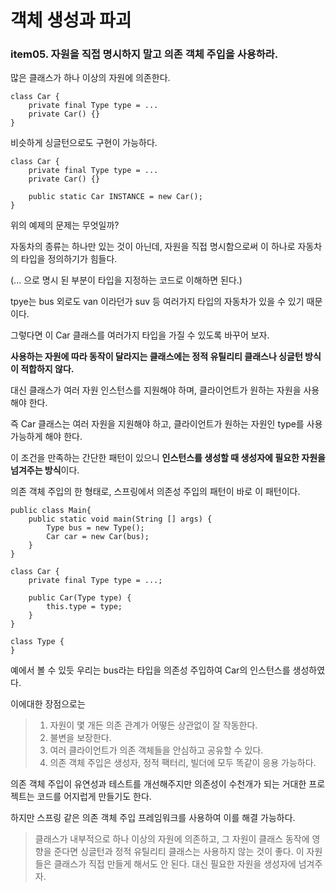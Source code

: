 # 객체 생성과 파괴


### item05. 자원을 직접 명시하지 말고 의존 객체 주입을 사용하라.

많은 클래스가 하나 이상의 자원에 의존한다.

```
class Car {
    private final Type type = ...
    private Car() {}
}
```

비슷하게 싱글턴으로도 구현이 가능하다.

```
class Car {
    private final Type type = ...
    private Car() {}

    public static Car INSTANCE = new Car();
}
```

위의 예제의 문제는 무엇일까?

자동차의 종류는 하나만 있는 것이 아닌데, 자원을 직접 명시함으로써 이 하나로 자동차의 타입을 정의하기가 힘들다. 

(... 으로 명시 된 부분이 타입을 지정하는 코드로 이해하면 된다.)

tpye는 bus 외로도 van 이라던가 suv 등 여러가지 타입의 자동차가 있을 수 있기 때문이다.

그렇다면 이 Car 클래스를 여러가지 타입을 가질 수 있도록 바꾸어 보자.

**사용하는 자원에 따라 동작이 달라지는 클래스에는 정적 유틸리티 클래스나 싱글턴 방식이 적합하지 않다.**

대신 클래스가 여러 자원 인스턴스를 지원해야 하며, 클라이언트가 원하는 자원을 사용해야 한다.

즉 Car 클래스는 여러 자원을 지원해야 하고, 클라이언트가 원하는 자원인 type를 사용 가능하게 해야 한다.

이 조건을 만족하는 간단한 패턴이 있으니 **인스턴스를 생성할 때 생성자에 필요한 자원을 넘겨주는 방식**이다.

의존 객체 주입의 한 형태로, 스프링에서 의존성 주입의 패턴이 바로 이 패턴이다.

```
public class Main{
    public static void main(String [] args) {
        Type bus = new Type();
        Car car = new Car(bus);
    }
}

class Car {
    private final Type type = ...;
    
    public Car(Type type) {
        this.type = type;
    }
}

class Type {
}
```

예에서 볼 수 있듯 우리는 bus라는 타입을 의존성 주입하여 Car의 인스턴스를 생성하였다.

이에대한 장점으로는

>1. 자원이 몇 개든 의존 관계가 어떻든 상관없이 잘 작동한다.
>2. 불변을 보장한다.
>3. 여러 클라이언트가 의존 객체들을 안심하고 공유할 수 있다.
>4. 의존 객체 주입은 생성자, 정적 팩터리, 빌더에 모두 똑같이 응용 가능하다.

의존 객체 주입이 유연성과 테스트를 개선해주지만 의존성이 수천개가 되는 거대한 프로젝트는 코드를 어지럽게 만들기도 한다.

하지만 스프링 같은 의존 객체 주입 프레임워크를 사용하여 이를 해결 가능하다.

> 클래스가 내부적으로 하나 이상의 자원에 의존하고, 그 자원이 클래스 동작에 영향을 준다면 싱글턴과 정적 유틸리티 클래스는 사용하지 않는 것이 좋다.
> 이 자원들은 클래스가 직접 만들게 해서도 안 된다. 대신 필요한 자원을 생성자에 넘겨주자.